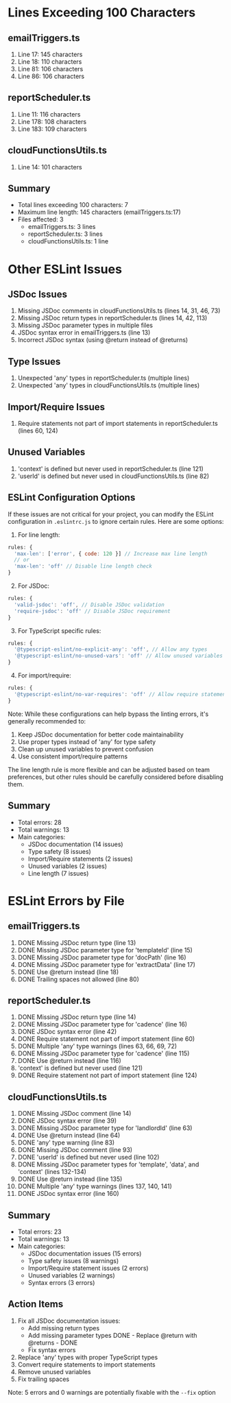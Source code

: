 # Lines Exceeding 100 Characters

## emailTriggers.ts
1. Line 17: 145 characters
2. Line 18: 110 characters
3. Line 81: 106 characters
4. Line 86: 106 characters

## reportScheduler.ts
1. Line 11: 116 characters
2. Line 178: 108 characters
3. Line 183: 109 characters

## cloudFunctionsUtils.ts
1. Line 14: 101 characters

## Summary
- Total lines exceeding 100 characters: 7
- Maximum line length: 145 characters (emailTriggers.ts:17)
- Files affected: 3
  - emailTriggers.ts: 3 lines
  - reportScheduler.ts: 3 lines
  - cloudFunctionsUtils.ts: 1 line

# Other ESLint Issues

## JSDoc Issues
1. Missing JSDoc comments in cloudFunctionsUtils.ts (lines 14, 31, 46, 73)
2. Missing JSDoc return types in reportScheduler.ts (lines 14, 42, 113)
3. Missing JSDoc parameter types in multiple files
4. JSDoc syntax error in emailTriggers.ts (line 13)
5. Incorrect JSDoc syntax (using @return instead of @returns)

## Type Issues
1. Unexpected 'any' types in reportScheduler.ts (multiple lines)
2. Unexpected 'any' types in cloudFunctionsUtils.ts (multiple lines)

## Import/Require Issues
1. Require statements not part of import statements in reportScheduler.ts (lines 60, 124)

## Unused Variables
1. 'context' is defined but never used in reportScheduler.ts (line 121)
2. 'userId' is defined but never used in cloudFunctionsUtils.ts (line 82)

## ESLint Configuration Options

If these issues are not critical for your project, you can modify the ESLint configuration in `.eslintrc.js` to ignore certain rules. Here are some options:

1. For line length:
```javascript
rules: {
  'max-len': ['error', { code: 120 }] // Increase max line length
  // or
  'max-len': 'off' // Disable line length check
}
```

2. For JSDoc:
```javascript
rules: {
  'valid-jsdoc': 'off', // Disable JSDoc validation
  'require-jsdoc': 'off' // Disable JSDoc requirement
}
```

3. For TypeScript specific rules:
```javascript
rules: {
  '@typescript-eslint/no-explicit-any': 'off', // Allow any types
  '@typescript-eslint/no-unused-vars': 'off' // Allow unused variables
}
```

4. For import/require:
```javascript
rules: {
  '@typescript-eslint/no-var-requires': 'off' // Allow require statements
}
```

Note: While these configurations can help bypass the linting errors, it's generally recommended to:
1. Keep JSDoc documentation for better code maintainability
2. Use proper types instead of 'any' for type safety
3. Clean up unused variables to prevent confusion
4. Use consistent import/require patterns

The line length rule is more flexible and can be adjusted based on team preferences, but other rules should be carefully considered before disabling them.

## Summary
- Total errors: 28
- Total warnings: 13
- Main categories:
  - JSDoc documentation (14 issues)
  - Type safety (8 issues)
  - Import/Require statements (2 issues)
  - Unused variables (2 issues)
  - Line length (7 issues)

# ESLint Errors by File

## emailTriggers.ts
1. DONE Missing JSDoc return type (line 13)
2. DONE Missing JSDoc parameter type for 'templateId' (line 15)
3. DONE Missing JSDoc parameter type for 'docPath' (line 16)
4. DONE Missing JSDoc parameter type for 'extractData' (line 17)
5. DONE Use @return instead (line 18)
6. DONE Trailing spaces not allowed (line 80)

## reportScheduler.ts
1. DONE Missing JSDoc return type (line 14)
2. DONE Missing JSDoc parameter type for 'cadence' (line 16)
3. DONE JSDoc syntax error (line 42)
4. DONE Require statement not part of import statement (line 60)
5. DONE Multiple 'any' type warnings (lines 63, 66, 69, 72)
6. DONE Missing JSDoc parameter type for 'cadence' (line 115)
7. DONE Use @return instead (line 116)
8. 'context' is defined but never used (line 121)
9. DONE Require statement not part of import statement (line 124)

## cloudFunctionsUtils.ts
1. DONE Missing JSDoc comment (line 14)
2. DONE JSDoc syntax error (line 39)
3. DONE Missing JSDoc parameter type for 'landlordId' (line 63)
4. DONE Use @return instead (line 64)
5. DONE 'any' type warning (line 83)
6. DONE Missing JSDoc comment (line 93)
7. DONE 'userId' is defined but never used (line 102)
8. DONE Missing JSDoc parameter types for 'template', 'data', and 'context' (lines 132-134)
9. DONE Use @return instead (line 135)
10. DONE Multiple 'any' type warnings (lines 137, 140, 141)
11. DONE JSDoc syntax error (line 160)

## Summary
- Total errors: 23
- Total warnings: 13
- Main categories:
  - JSDoc documentation issues (15 errors)
  - Type safety issues (8 warnings)
  - Import/Require statement issues (2 errors)
  - Unused variables (2 warnings)
  - Syntax errors (3 errors)

## Action Items
1. Fix all JSDoc documentation issues:
   - Add missing return types
   - Add missing parameter types
DONE   - Replace @return with @returns - DONE
   - Fix syntax errors
2. Replace 'any' types with proper TypeScript types
3. Convert require statements to import statements
4. Remove unused variables
5. Fix trailing spaces

Note: 5 errors and 0 warnings are potentially fixable with the `--fix` option 